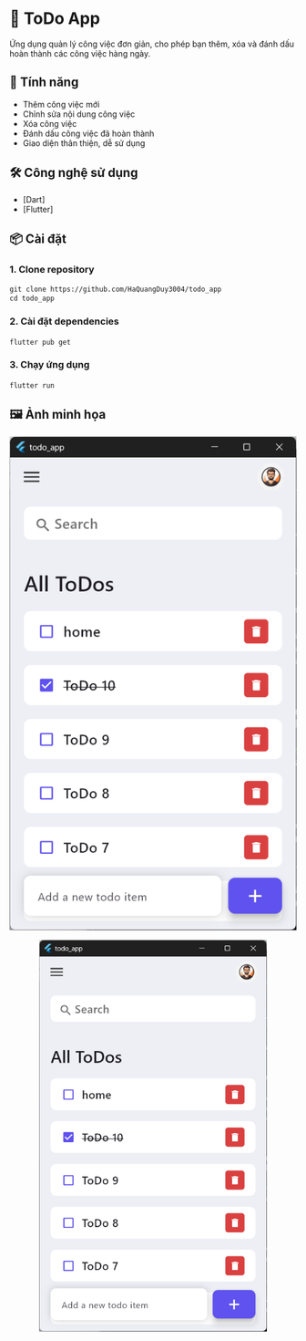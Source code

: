 # 📝 ToDo App

Ứng dụng quản lý công việc đơn giản, cho phép bạn thêm, xóa và đánh dấu hoàn thành các công việc hàng ngày.

## 🚀 Tính năng

- Thêm công việc mới
- Chỉnh sửa nội dung công việc
- Xóa công việc
- Đánh dấu công việc đã hoàn thành
- Giao diện thân thiện, dễ sử dụng

## 🛠️ Công nghệ sử dụng

- [Dart]
- [Flutter]

## 📦 Cài đặt

### 1. Clone repository
```
git clone https://github.com/HaQuangDuy3004/todo_app
cd todo_app
```
### 2. Cài đặt dependencies
``
flutter pub get
``
### 3. Chạy ứng dụng
``
flutter run
``

## 🖼️ Ảnh minh họa
![Trang chủ](assets/images/screenshot_home_todo.png)
<div align="center">
  <img src="assets/images/screenshot_home_todo.png" alt="Logo dự án" width="400" >
</div>
